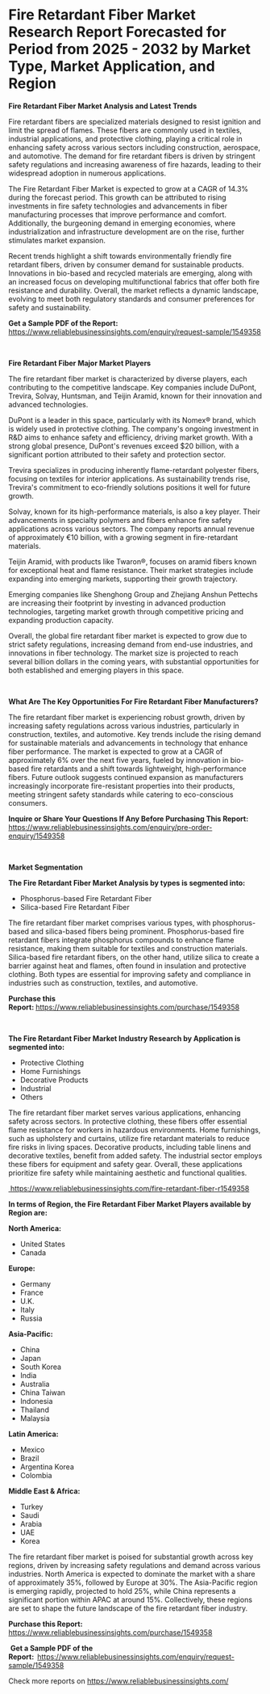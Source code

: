 <p><h1>Fire Retardant Fiber Market Research Report Forecasted for Period from 2025 -  2032 by Market Type, Market Application, and Region</h1></p><p><strong>Fire Retardant Fiber Market Analysis and Latest Trends</strong></p>
<p><p>Fire retardant fibers are specialized materials designed to resist ignition and limit the spread of flames. These fibers are commonly used in textiles, industrial applications, and protective clothing, playing a critical role in enhancing safety across various sectors including construction, aerospace, and automotive. The demand for fire retardant fibers is driven by stringent safety regulations and increasing awareness of fire hazards, leading to their widespread adoption in numerous applications.</p><p>The Fire Retardant Fiber Market is expected to grow at a CAGR of 14.3% during the forecast period. This growth can be attributed to rising investments in fire safety technologies and advancements in fiber manufacturing processes that improve performance and comfort. Additionally, the burgeoning demand in emerging economies, where industrialization and infrastructure development are on the rise, further stimulates market expansion. </p><p>Recent trends highlight a shift towards environmentally friendly fire retardant fibers, driven by consumer demand for sustainable products. Innovations in bio-based and recycled materials are emerging, along with an increased focus on developing multifunctional fabrics that offer both fire resistance and durability. Overall, the market reflects a dynamic landscape, evolving to meet both regulatory standards and consumer preferences for safety and sustainability.</p></p>
<p><strong>Get a Sample PDF of the Report:&nbsp;</strong> <a href="https://www.reliablebusinessinsights.com/enquiry/request-sample/1549358?utm_campaign=1877&utm_medium=2&utm_source=Github&utm_content=ia&utm_term=30012025&utm_id=fire-retardant-fiber">https://www.reliablebusinessinsights.com/enquiry/request-sample/1549358</a></p>
<p>&nbsp;</p>
<p><strong>Fire Retardant Fiber Major Market Players</strong></p>
<p><p>The fire retardant fiber market is characterized by diverse players, each contributing to the competitive landscape. Key companies include DuPont, Trevira, Solvay, Huntsman, and Teijin Aramid, known for their innovation and advanced technologies.</p><p>DuPont is a leader in this space, particularly with its Nomex® brand, which is widely used in protective clothing. The company's ongoing investment in R&D aims to enhance safety and efficiency, driving market growth. With a strong global presence, DuPont's revenues exceed $20 billion, with a significant portion attributed to their safety and protection sector.</p><p>Trevira specializes in producing inherently flame-retardant polyester fibers, focusing on textiles for interior applications. As sustainability trends rise, Trevira's commitment to eco-friendly solutions positions it well for future growth.</p><p>Solvay, known for its high-performance materials, is also a key player. Their advancements in specialty polymers and fibers enhance fire safety applications across various sectors. The company reports annual revenue of approximately €10 billion, with a growing segment in fire-retardant materials.</p><p>Teijin Aramid, with products like Twaron®, focuses on aramid fibers known for exceptional heat and flame resistance. Their market strategies include expanding into emerging markets, supporting their growth trajectory.</p><p>Emerging companies like Shenghong Group and Zhejiang Anshun Pettechs are increasing their footprint by investing in advanced production technologies, targeting market growth through competitive pricing and expanding production capacity.</p><p>Overall, the global fire retardant fiber market is expected to grow due to strict safety regulations, increasing demand from end-use industries, and innovations in fiber technology. The market size is projected to reach several billion dollars in the coming years, with substantial opportunities for both established and emerging players in this space.</p></p>
<p>&nbsp;</p>
<p><strong>What Are The Key Opportunities For Fire Retardant Fiber Manufacturers?</strong></p>
<p><p>The fire retardant fiber market is experiencing robust growth, driven by increasing safety regulations across various industries, particularly in construction, textiles, and automotive. Key trends include the rising demand for sustainable materials and advancements in technology that enhance fiber performance. The market is expected to grow at a CAGR of approximately 6% over the next five years, fueled by innovation in bio-based fire retardants and a shift towards lightweight, high-performance fibers. Future outlook suggests continued expansion as manufacturers increasingly incorporate fire-resistant properties into their products, meeting stringent safety standards while catering to eco-conscious consumers.</p></p>
<p><strong>Inquire or Share Your Questions If Any Before Purchasing This Report:</strong> <a href="https://www.reliablebusinessinsights.com/enquiry/pre-order-enquiry/1549358?utm_campaign=1877&utm_medium=2&utm_source=Github&utm_content=ia&utm_term=30012025&utm_id=fire-retardant-fiber">https://www.reliablebusinessinsights.com/enquiry/pre-order-enquiry/1549358</a></p>
<p>&nbsp;</p>
<p><strong>Market Segmentation</strong></p>
<p><strong>The Fire Retardant Fiber Market Analysis by types is segmented into:</strong></p>
<p><ul><li>Phosphorus-based Fire Retardant Fiber</li><li>Silica-based Fire Retardant Fiber</li></ul></p>
<p><p>The fire retardant fiber market comprises various types, with phosphorus-based and silica-based fibers being prominent. Phosphorus-based fire retardant fibers integrate phosphorus compounds to enhance flame resistance, making them suitable for textiles and construction materials. Silica-based fire retardant fibers, on the other hand, utilize silica to create a barrier against heat and flames, often found in insulation and protective clothing. Both types are essential for improving safety and compliance in industries such as construction, textiles, and automotive.</p></p>
<p><strong>Purchase this Report:&nbsp;</strong><a href="https://www.reliablebusinessinsights.com/purchase/1549358?utm_campaign=1877&utm_medium=2&utm_source=Github&utm_content=ia&utm_term=30012025&utm_id=fire-retardant-fiber">https://www.reliablebusinessinsights.com/purchase/1549358</a></p>
<p>&nbsp;</p>
<p><strong>The Fire Retardant Fiber Market Industry Research by Application is segmented into:</strong></p>
<p><ul><li>Protective Clothing</li><li>Home Furnishings</li><li>Decorative Products</li><li>Industrial</li><li>Others</li></ul></p>
<p><p>The fire retardant fiber market serves various applications, enhancing safety across sectors. In protective clothing, these fibers offer essential flame resistance for workers in hazardous environments. Home furnishings, such as upholstery and curtains, utilize fire retardant materials to reduce fire risks in living spaces. Decorative products, including table linens and decorative textiles, benefit from added safety. The industrial sector employs these fibers for equipment and safety gear. Overall, these applications prioritize fire safety while maintaining aesthetic and functional qualities.</p></p>
<p><a href="https://www.reliablebusinessinsights.com/fire-retardant-fiber-r1549358?utm_campaign=1877&utm_medium=2&utm_source=Github&utm_content=ia&utm_term=30012025&utm_id=fire-retardant-fiber">&nbsp;https://www.reliablebusinessinsights.com/fire-retardant-fiber-r1549358</a></p>
<p><strong>In terms of Region, the Fire Retardant Fiber Market Players available by Region are:</strong></p>
<p>
    <p> <strong> North America: </strong>
        <ul>
            <li>United States</li>
            <li>Canada</li>
        </ul>
        </p> 
    <p> <strong> Europe: </strong>
        <ul>
            <li>Germany</li>
            <li>France</li>
            <li>U.K.</li>
            <li>Italy</li>
            <li>Russia</li>
        </ul>
        </p> 
    <p> <strong> Asia-Pacific: </strong>
        <ul>
            <li>China</li>
            <li>Japan</li>
            <li>South Korea</li>
            <li>India</li>
            <li>Australia</li>
            <li>China Taiwan</li>
            <li>Indonesia</li>
            <li>Thailand</li>
            <li>Malaysia</li>
        </ul>
        </p> 
    <p> <strong> Latin America: </strong>
        <ul>
            <li>Mexico</li>
            <li>Brazil</li>
            <li>Argentina Korea</li>
            <li>Colombia</li>
        </ul>
        </p> 
    <p> <strong> Middle East & Africa: </strong>
        <ul>
            <li>Turkey</li>
            <li>Saudi</li>
            <li>Arabia</li>
            <li>UAE</li>
            <li>Korea</li>
        </ul>
    </p>
    </p>
<p><p>The fire retardant fiber market is poised for substantial growth across key regions, driven by increasing safety regulations and demand across various industries. North America is expected to dominate the market with a share of approximately 35%, followed by Europe at 30%. The Asia-Pacific region is emerging rapidly, projected to hold 25%, while China represents a significant portion within APAC at around 15%. Collectively, these regions are set to shape the future landscape of the fire retardant fiber industry.</p></p>
<p><strong>Purchase this Report: </strong><a href="https://www.reliablebusinessinsights.com/purchase/1549358?utm_campaign=1877&utm_medium=2&utm_source=Github&utm_content=ia&utm_term=30012025&utm_id=fire-retardant-fiber">https://www.reliablebusinessinsights.com/purchase/1549358</a></p>
<p>&nbsp;<strong>Get a Sample PDF of the Report:&nbsp;&nbsp;</strong><a href="https://www.reliablebusinessinsights.com/enquiry/request-sample/1549358?utm_campaign=1877&utm_medium=2&utm_source=Github&utm_content=ia&utm_term=30012025&utm_id=fire-retardant-fiber">https://www.reliablebusinessinsights.com/enquiry/request-sample/1549358</a></p>
<p><strong></strong></p>
<p>Check more reports on <a href="https://www.reliablebusinessinsights.com/?utm_campaign=1877&utm_medium=2&utm_source=Github&utm_content=ia&utm_term=30012025&utm_id=fire-retardant-fiber">https://www.reliablebusinessinsights.com/</a></p>
